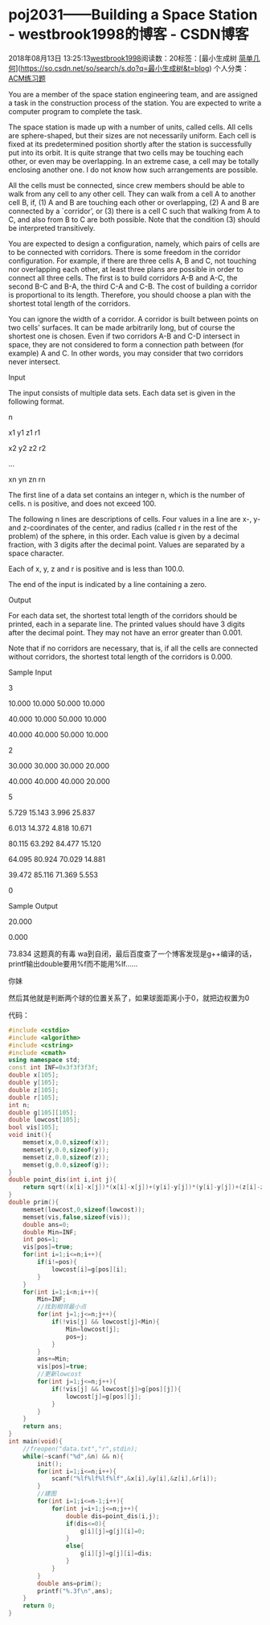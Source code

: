 # poj2031——Building a Space Station - westbrook1998的博客 - CSDN博客





2018年08月13日 13:25:13[westbrook1998](https://me.csdn.net/westbrook1998)阅读数：20标签：[最小生成树																[简单几何](https://so.csdn.net/so/search/s.do?q=简单几何&t=blog)](https://so.csdn.net/so/search/s.do?q=最小生成树&t=blog)
个人分类：[ACM练习题](https://blog.csdn.net/westbrook1998/article/category/7652684)








> 
You are a member of the space station engineering team, and are assigned a task in the construction process of the station. You are expected to write a computer program to complete the task.  

  The space station is made up with a number of units, called cells. All cells are sphere-shaped, but their sizes are not necessarily uniform. Each cell is fixed at its predetermined position shortly after the station is successfully put into its orbit. It is quite strange that two cells may be touching each other, or even may be overlapping. In an extreme case, a cell may be totally enclosing another one. I do not know how such arrangements are possible.  

  All the cells must be connected, since crew members should be able to walk from any cell to any other cell. They can walk from a cell A to another cell B, if, (1) A and B are touching each other or overlapping, (2) A and B are connected by a `corridor’, or (3) there is a cell C such that walking from A to C, and also from B to C are both possible. Note that the condition (3) should be interpreted transitively.  

  You are expected to design a configuration, namely, which pairs of cells are to be connected with corridors. There is some freedom in the corridor configuration. For example, if there are three cells A, B and C, not touching nor overlapping each other, at least three plans are possible in order to connect all three cells. The first is to build corridors A-B and A-C, the second B-C and B-A, the third C-A and C-B. The cost of building a corridor is proportional to its length. Therefore, you should choose a plan with the shortest total length of the corridors.  

  You can ignore the width of a corridor. A corridor is built between points on two cells’ surfaces. It can be made arbitrarily long, but of course the shortest one is chosen. Even if two corridors A-B and C-D intersect in space, they are not considered to form a connection path between (for example) A and C. In other words, you may consider that two corridors never intersect.  

  Input 

  The input consists of multiple data sets. Each data set is given in the following format.  

  n  

  x1 y1 z1 r1  

  x2 y2 z2 r2  

  …  

  xn yn zn rn  

  The first line of a data set contains an integer n, which is the number of cells. n is positive, and does not exceed 100.  

  The following n lines are descriptions of cells. Four values in a line are x-, y- and z-coordinates of the center, and radius (called r in the rest of the problem) of the sphere, in this order. Each value is given by a decimal fraction, with 3 digits after the decimal point. Values are separated by a space character.  

  Each of x, y, z and r is positive and is less than 100.0.  

  The end of the input is indicated by a line containing a zero.  

  Output 

  For each data set, the shortest total length of the corridors should be printed, each in a separate line. The printed values should have 3 digits after the decimal point. They may not have an error greater than 0.001.  

  Note that if no corridors are necessary, that is, if all the cells are connected without corridors, the shortest total length of the corridors is 0.000.  

  Sample Input 

  3 

  10.000 10.000 50.000 10.000 

  40.000 10.000 50.000 10.000 

  40.000 40.000 50.000 10.000 

  2 

  30.000 30.000 30.000 20.000 

  40.000 40.000 40.000 20.000 

  5 

  5.729 15.143 3.996 25.837 

  6.013 14.372 4.818 10.671 

  80.115 63.292 84.477 15.120 

  64.095 80.924 70.029 14.881 

  39.472 85.116 71.369 5.553 

  0 

  Sample Output 

  20.000 

  0.000 

  73.834
这题真的有毒 wa到自闭，最后百度查了一个博客发现是g++编译的话，printf输出double要用%f而不能用%lf…… 

你妹

然后其他就是判断两个球的位置关系了，如果球面距离小于0，就把边权置为0

代码：

```cpp
#include <cstdio>
#include <algorithm>
#include <cstring>
#include <cmath>
using namespace std;
const int INF=0x3f3f3f3f;
double x[105];
double y[105];
double z[105];
double r[105];
int n;
double g[105][105];
double lowcost[105];
bool vis[105];
void init(){
    memset(x,0.0,sizeof(x));
    memset(y,0.0,sizeof(y));
    memset(z,0.0,sizeof(z));
    memset(g,0.0,sizeof(g));
}
double point_dis(int i,int j){
    return sqrt((x[i]-x[j])*(x[i]-x[j])+(y[i]-y[j])*(y[i]-y[j])+(z[i]-z[j])*(z[i]-z[j]))-r[i]-r[j];
}
double prim(){
    memset(lowcost,0,sizeof(lowcost));
    memset(vis,false,sizeof(vis));
    double ans=0;
    double Min=INF;
    int pos=1;
    vis[pos]=true;
    for(int i=1;i<=n;i++){
        if(i!=pos){
            lowcost[i]=g[pos][i];
        }
    }
    for(int i=1;i<n;i++){
        Min=INF;
        //找到相邻最小点
        for(int j=1;j<=n;j++){
            if(!vis[j] && lowcost[j]<Min){
                Min=lowcost[j];
                pos=j;
            }
        }
        ans+=Min;
        vis[pos]=true;
        //更新lowcost
        for(int j=1;j<=n;j++){
            if(!vis[j] && lowcost[j]>g[pos][j]){
                lowcost[j]=g[pos][j];
            }
        }
    }
    return ans;
}
int main(void){
    //freopen("data.txt","r",stdin);
    while(~scanf("%d",&n) && n){
        init();
        for(int i=1;i<=n;i++){
            scanf("%lf%lf%lf%lf",&x[i],&y[i],&z[i],&r[i]);
        }
        //建图
        for(int i=1;i<=n-1;i++){
            for(int j=i+1;j<=n;j++){
                double dis=point_dis(i,j);
                if(dis<=0){
                    g[i][j]=g[j][i]=0;
                }
                else{
                    g[i][j]=g[j][i]=dis;
                }
            }
        }
        double ans=prim();
        printf("%.3f\n",ans);
    }
    return 0;
}
```






